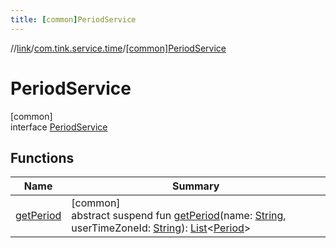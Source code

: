 ```yaml
---
title: [common]PeriodService
---
```

//[link](../../../index.html)/[com.tink.service.time](../index.html)/[[common]PeriodService](index.html)



# PeriodService



[common]\
interface [PeriodService](index.html)



## Functions


| Name | Summary |
|---|---|
| [getPeriod](get-period.html) | [common]<br>abstract suspend fun [getPeriod](get-period.html)(name: [String](https://kotlinlang.org/api/latest/jvm/stdlib/kotlin/-string/index.html), userTimeZoneId: [String](https://kotlinlang.org/api/latest/jvm/stdlib/kotlin/-string/index.html)): [List](https://kotlinlang.org/api/latest/jvm/stdlib/kotlin.collections/-list/index.html)&lt;[Period](../../com.tink.model.time/[common]-period/index.html)&gt; |

